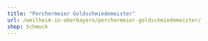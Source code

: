 ```yaml
---
title: "Perchermeier Goldschmiedemeister"
url: /weilheim-in-oberbayern/perchermeier-goldschmiedemeister/
shop: Schmuck
---
```

